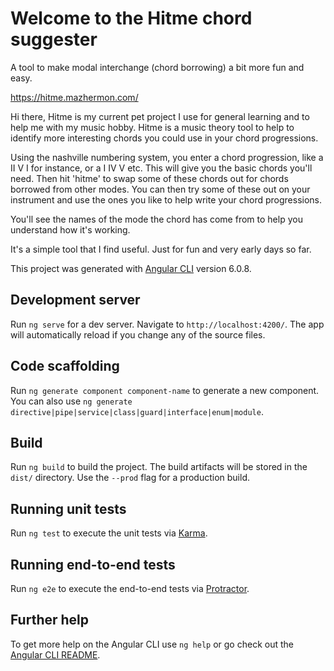 # Welcome to the Hitme chord suggester
A tool to make modal interchange (chord borrowing) a bit more fun and easy.

https://hitme.mazhermon.com/

Hi there, Hitme is my current pet project I use for general learning and to help me with my music hobby. Hitme is a music theory tool to help to identify more interesting chords you could use in your chord progressions.

Using the nashville numbering system, you enter a chord progression, like a II V I for instance, or a I IV V etc. This will give you the basic chords you'll need. Then hit 'hitme' to swap some of these chords out for chords borrowed from other modes. You can then try some of these out on your instrument and use the ones you like to help write your chord progressions.

You'll see the names of the mode the chord has come from to help you understand how it's working.

It's a simple tool that I find useful. Just for fun and very early days so far.


This project was generated with [Angular CLI](https://github.com/angular/angular-cli) version 6.0.8.

## Development server

Run `ng serve` for a dev server. Navigate to `http://localhost:4200/`. The app will automatically reload if you change any of the source files.

## Code scaffolding

Run `ng generate component component-name` to generate a new component. You can also use `ng generate directive|pipe|service|class|guard|interface|enum|module`.

## Build

Run `ng build` to build the project. The build artifacts will be stored in the `dist/` directory. Use the `--prod` flag for a production build.

## Running unit tests

Run `ng test` to execute the unit tests via [Karma](https://karma-runner.github.io).

## Running end-to-end tests

Run `ng e2e` to execute the end-to-end tests via [Protractor](http://www.protractortest.org/).

## Further help

To get more help on the Angular CLI use `ng help` or go check out the [Angular CLI README](https://github.com/angular/angular-cli/blob/master/README.md).
